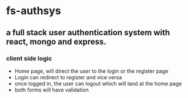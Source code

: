 # fs-authsys
## a full stack user authentication system with react, mongo and express. 

### client side logic
- Home page, will direct the user to the login or the register page 
- Login can redirect to register and vice versa 
- once logged in, the user can logout which will land at the home page 
- both forms will have validation 